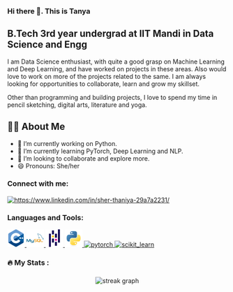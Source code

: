 ### Hi there 👋. This is Tanya

## B.Tech 3rd year undergrad at IIT Mandi in Data Science and Engg

<!--
**tanyasheru23/tanyasheru23** is a ✨ _special_ ✨ repository because its `README.md` (this file) appears on your GitHub profile.

Here are some ideas to get you started:

- 🔭 I’m currently working on ...
- 🌱 I’m currently learning ...
- 👯 I’m looking to collaborate on ...
- 🤔 I’m looking for help with ...
- 💬 Ask me about ...
- 📫 How to reach me: ...
- 😄 Pronouns: ...
- ⚡ Fun fact: ...
-->
I am Data Science enthusiast, with quite a good grasp on Machine Learning and Deep Learning, and have worked on projects in these areas. Also would love to work on more of the projects related to the same. I am always looking for opportunities to collaborate, learn and grow my skillset. 

Other than programming and building projects, I love to spend my time in pencil sketching, digital arts, literature and yoga.

## 👩‍💻  About Me

- 🔭 I’m currently working on Python.<br>
- 🌱 I’m currently learning PyTorch, Deep Learning and NLP.<br>
- 👯 I’m looking to collaborate and explore more.<br>
- 😄 Pronouns: She/her<br>
<h3 align="left">Connect with me:</h3>
<p align="left">
<a href="https://www.linkedin.com/in/sher-thaniya-29a7a2231/" target="blank"><img align="center" src="https://raw.githubusercontent.com/rahuldkjain/github-profile-readme-generator/master/src/images/icons/Social/linked-in-alt.svg" alt="https://www.linkedin.com/in/sher-thaniya-29a7a2231/" height="30" width="40" /></a>
</p>

<h3 align="left">Languages and Tools:</h3>
<p align="left"> <a href="https://www.w3schools.com/cpp/" target="_blank" rel="noreferrer"> <img src="https://raw.githubusercontent.com/devicons/devicon/master/icons/cplusplus/cplusplus-original.svg" alt="cplusplus" width="40" height="40"/> </a> <a href="https://www.mysql.com/" target="_blank" rel="noreferrer"> <img src="https://raw.githubusercontent.com/devicons/devicon/master/icons/mysql/mysql-original-wordmark.svg" alt="mysql" width="40" height="40"/> </a> <a href="https://pandas.pydata.org/" target="_blank" rel="noreferrer"> <img src="https://raw.githubusercontent.com/devicons/devicon/2ae2a900d2f041da66e950e4d48052658d850630/icons/pandas/pandas-original.svg" alt="pandas" width="40" height="40"/> </a> <a href="https://www.python.org" target="_blank" rel="noreferrer"> <img src="https://raw.githubusercontent.com/devicons/devicon/master/icons/python/python-original.svg" alt="python" width="40" height="40"/> </a> <a href="https://pytorch.org/" target="_blank" rel="noreferrer"> <img src="https://www.vectorlogo.zone/logos/pytorch/pytorch-icon.svg" alt="pytorch" width="40" height="40"/> </a> <a href="https://scikit-learn.org/" target="_blank" rel="noreferrer"> <img src="https://upload.wikimedia.org/wikipedia/commons/0/05/Scikit_learn_logo_small.svg" alt="scikit_learn" width="40" height="40"/> </a> </p>

###

<h3 align="left">🔥   My Stats :</h3>

###

<div align="center">
  <img src="https://streak-stats.demolab.com?user=tanyasheru23&locale=en&mode=daily&theme=dark&hide_border=false&border_radius=5&order=3" height="220" alt="streak graph"  />
</div>

###
